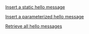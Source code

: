 [Insert a static hello message](http://cs5200-fall2018-amritanair.us-east-2.elasticbeanstalk.com/api/hello/insert)

[Insert a parameterized hello message](http://cs5200-fall2018-amritanair.us-east-2.elasticbeanstalk.com/api/hello/insert/P2%20Submission)

[Retrieve all hello messages](http://cs5200-fall2018-amritanair.us-east-2.elasticbeanstalk.com/api/hello/select/all)
